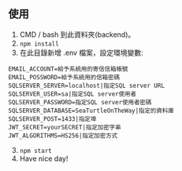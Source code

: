 ## 使用
1. CMD / bash 到此資料夾(backend)。
2. `npm install`
3. 在此目錄新增 .env 檔案，設定環境變數: 
```
EMAIL_ACCOUNT=給予系統用的寄信信箱帳號
EMAIL_POSSWORD=給予系統用的信箱密碼
SQLSERVER_SERVER=localhost|指定SQL server URL
SQLSERVER_USER=sa|指定SQL server使用者
SQLSERVER_PASSWORD=指定SQL server使用者密碼
SQLSERVER_DATABASE=SeaTurtleOnTheWay|指定的資料庫
SQLSERVER_POST=1433|指定埠
JWT_SECRET=yourSECRET|指定加密字串
JWT_ALGORITHMS=HS256|指定加密方式
```
3. `npm start`
4. Have nice day!

